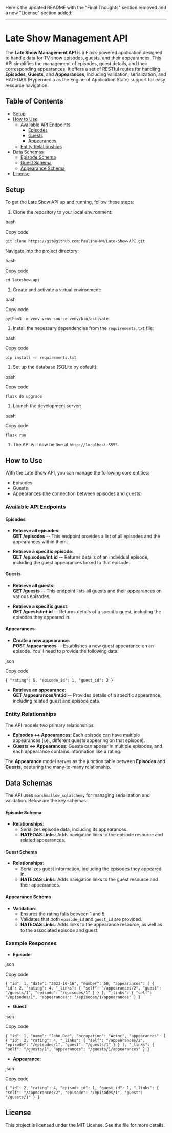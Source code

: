 Here's the updated README with the "Final Thoughts" section removed and a new "License" section added:

* * * * *

Late Show Management API
========================

The **Late Show Management API** is a Flask-powered application designed to handle data for TV show episodes, guests, and their appearances. This API simplifies the management of episodes, guest details, and their corresponding appearances. It offers a set of RESTful routes for handling **Episodes**, **Guests**, and **Appearances**, including validation, serialization, and HATEOAS (Hypermedia as the Engine of Application State) support for easy resource navigation.

Table of Contents
-----------------

-   [Setup](#setup)
-   [How to Use](#how-to-use)
    -   [Available API Endpoints](#available-api-endpoints)
        -   [Episodes](#episodes)
        -   [Guests](#guests)
        -   [Appearances](#appearances)
    -   [Entity Relationships](#entity-relationships)
-   [Data Schemas](#data-schemas)
    -   [Episode Schema](#episode-schema)
    -   [Guest Schema](#guest-schema)
    -   [Appearance Schema](#appearance-schema)
-   [License](#license)

Setup
-----

To get the Late Show API up and running, follow these steps:

1.  Clone the repository to your local environment:

bash

Copy code

 `git clone https://git@github.com:Pauline-WN/Late-Show-API.git`

Navigate into the project directory:

bash

Copy code

`cd lateshow-api`

1.  Create and activate a virtual environment:

bash

Copy code

`python3 -m venv venv
source venv/bin/activate`

1.  Install the necessary dependencies from the `requirements.txt` file:

bash

Copy code

`pip install -r requirements.txt`

1.  Set up the database (SQLite by default):

bash

Copy code

`flask db upgrade`

1.  Launch the development server:

bash

Copy code

`flask run`

1.  The API will now be live at `http://localhost:5555`.

How to Use
----------

With the Late Show API, you can manage the following core entities:

-   Episodes
-   Guests
-   Appearances (the connection between episodes and guests)

### Available API Endpoints

#### Episodes

-   **Retrieve all episodes**:\
    **GET /episodes** -- This endpoint provides a list of all episodes and the appearances within them.

-   **Retrieve a specific episode**:\
    **GET /episodes/int:id** -- Returns details of an individual episode, including the guest appearances linked to that episode.

#### Guests

-   **Retrieve all guests**:\
    **GET /guests** -- This endpoint lists all guests and their appearances on various episodes.

-   **Retrieve a specific guest**:\
    **GET /guests/int:id** -- Returns details of a specific guest, including the episodes they appeared in.

#### Appearances

-   **Create a new appearance**:\
    **POST /appearances** -- Establishes a new guest appearance on an episode. You'll need to provide the following data:

json

Copy code

`{
  "rating": 5,
  "episode_id": 1,
  "guest_id": 2
}`

-   **Retrieve an appearance**:\
    **GET /appearances/int:id** -- Provides details of a specific appearance, including related guest and episode data.

### Entity Relationships

The API models two primary relationships:

-   **Episodes ↔ Appearances**: Each episode can have multiple appearances (i.e., different guests appearing on that episode).
-   **Guests ↔ Appearances**: Guests can appear in multiple episodes, and each appearance contains information like a rating.

The **Appearance** model serves as the junction table between **Episodes** and **Guests**, capturing the many-to-many relationship.

Data Schemas
------------

The API uses `marshmallow_sqlalchemy` for managing serialization and validation. Below are the key schemas:

#### Episode Schema

-   **Relationships**:
    -   Serializes episode data, including its appearances.
    -   **HATEOAS Links**: Adds navigation links to the episode resource and related appearances.

#### Guest Schema

-   **Relationships**:
    -   Serializes guest information, including the episodes they appeared in.
    -   **HATEOAS Links**: Adds navigation links to the guest resource and their appearances.

#### Appearance Schema

-   **Validation**:
    -   Ensures the rating falls between 1 and 5.
    -   Validates that both `episode_id` and `guest_id` are provided.
    -   **HATEOAS Links**: Adds links to the appearance resource, as well as to the associated episode and guest.

### Example Responses

-   **Episode**:

json

Copy code

`{
  "id": 1,
  "date": "2023-10-16",
  "number": 50,
  "appearances": [
    {
      "id": 2,
      "rating": 4,
      "_links": {
        "self": "/appearances/2",
        "guest": "/guests/1",
        "episode": "/episodes/1"
      }
    }
  ],
  "_links": {
    "self": "/episodes/1",
    "appearances": "/episodes/1/appearances"
  }
}`

-   **Guest**:

json

Copy code

`{
  "id": 1,
  "name": "John Doe",
  "occupation": "Actor",
  "appearances": [
    {
      "id": 2,
      "rating": 4,
      "_links": {
        "self": "/appearances/2",
        "episode": "/episodes/1",
        "guest": "/guests/1"
      }
    }
  ],
  "_links": {
    "self": "/guests/1",
    "appearances": "/guests/1/appearances"
  }
}`

-   **Appearance**:

json

Copy code

`{
  "id": 2,
  "rating": 4,
  "episode_id": 1,
  "guest_id": 1,
  "_links": {
    "self": "/appearances/2",
    "episode": "/episodes/1",
    "guest": "/guests/1"
  }
}`

License
-------

This project is licensed under the MIT License. See the <LICENSE> file for more details.